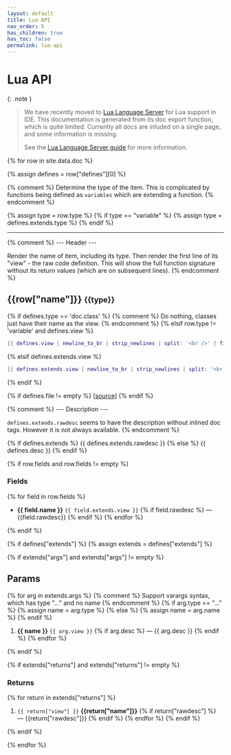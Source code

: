 ```yaml
---
layout: default
title: Lua API
nav_order: 5
has_children: true
has_toc: false
permalink: lua-api
---
```


# Lua API

{: .note }
> We have recently moved to [Lua Language Server](https://luals.github.io/) for Lua support in IDE. This documentation is generated from its doc export function, which is quite limited. Currently all docs are inluded on a single page, and some information is missing.
>
> See the [Lua Language Server guide](guides/lua-language-server.markdown) for more information.

{% for row in site.data.doc %}

{% assign defines = row["defines"][0] %}

{% comment %}
  Determine the type of the item. This is complicated by functions being defined
  as `variables` which are extending a function.
{% endcomment %}

{% assign type = row.type %}
{% if type == "variable" %}
  {% assign type = defines.extends.type %}
{% endif %}

---

{% comment %}
  --- Header ---

  Render the name of item, including its type.
  Then render the first line of its "view" - the raw code definition. This will
  show the full function signature without its return values (which are on
  subsequent lines).
{% endcomment %}

## {{row["name"]}} <small>{{type}}</small>
{% if defines.type == 'doc.class' %}
  {% comment %} Do nothing, classes just have their name as the view. {% endcomment %}
{% elsif row.type != 'variable' and defines.view %}
```lua
{{ defines.view | newline_to_br | strip_newlines | split: '<br />' | first }}
```
{% elsif defines.extends.view %}
```lua
{{ defines.extends.view | newline_to_br | strip_newlines | split: '<br />' | first }}
```
{% endif %}

{% if defines.file != empty %}
  \[<a href="https://github.com/beyond-all-reason/recoil-lua-library/blob/main/library{{ defines.file }}#L{{ defines.start[0] | plus: 1 }}-L{{ defines.finish[0] | plus: 1 }}" target="_blank">source</a>\]
{% endif %}

{% comment %}
  --- Description ---

  `defines.extends.rawdesc` seems to have the description without inlined doc
  tags. However it is not always available.
{% endcomment %}

{% if defines.extends %}
{{ defines.extends.rawdesc }}
{% else %}
{{ defines.desc }}
{% endif %}

{% if row.fields and row.fields != empty %}
### Fields


{% for field in row.fields %}
- <b>{{ field.name }}</b> `{{ field.extends.view }}` {% if field.rawdesc %} — {{field.rawdesc}} {% endif %}
{% endfor %}

{% endif %}


{% if defines["extends"] %}
{% assign extends = defines["extends"] %}

{% if extends["args"] and extends["args"] != empty %}
## Params


{% for arg in extends.args %}
  {% comment %} Support varargs syntax, which has type "..." and no name {% endcomment %}
  {% if arg.type == "..." %}
    {% assign name = arg.type %}
  {% else %}
    {% assign name = arg.name %}
  {% endif %}
1. <b>{{ name }}</b> `{{ arg.view }}` {% if arg.desc %} — {{ arg.desc }} {% endif %}
{% endfor %}

{% endif %}

{% if extends["returns"] and extends["returns"] != empty %}

### Returns

{% for return in extends["returns"] %}
1. `{{ return["view"] }}` <b>{{return["name"]}}</b> {% if return["rawdesc"] %} — {{return["rawdesc"]}} {% endif %}
{% endfor %}
{% endif %}

{% endif %}

{% endfor %}